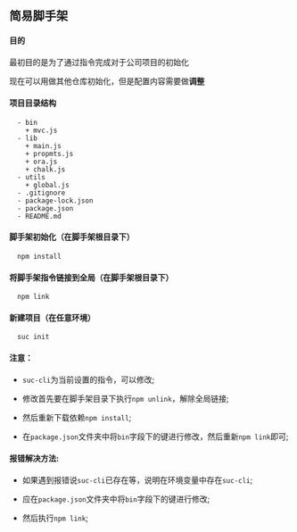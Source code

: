 ## 简易脚手架

#### 目的

最初目的是为了通过指令完成对于公司项目的初始化

现在可以用做其他仓库初始化，但是配置内容需要做**调整**

#### 项目目录结构

```
  - bin
    + mvc.js
  - lib
    + main.js
    + propmts.js
    + ora.js
    + chalk.js
  - utils
    + global.js
  - .gitignore
  - package-lock.json
  - package.json
  - README.md
```

#### 脚手架初始化（在脚手架根目录下）

```
  npm install
```

#### 将脚手架指令链接到全局（在脚手架根目录下）

```
  npm link
```

#### 新建项目（在任意环境）

```
  suc init
```

#### 注意：

- `suc-cli`为当前设置的指令，可以修改;

- 修改首先要在脚手架目录下执行`npm unlink`，解除全局链接;

- 然后重新下载依赖`npm install`;

- 在`package.json`文件夹中将`bin`字段下的键进行修改，然后重新`npm link`即可;

#### 报错解决方法:

 - 如果遇到报错说`suc-cli`已存在等，说明在环境变量中存在`suc-cli`;

 - 应在`package.json`文件夹中将`bin`字段下的键进行修改;

 - 然后执行`npm link`;